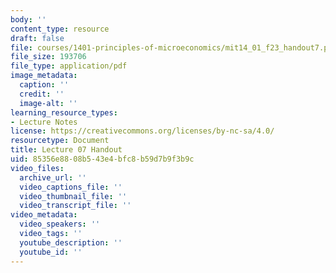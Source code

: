 ```yaml
---
body: ''
content_type: resource
draft: false
file: courses/1401-principles-of-microeconomics/mit14_01_f23_handout7.pdf
file_size: 193706
file_type: application/pdf
image_metadata:
  caption: ''
  credit: ''
  image-alt: ''
learning_resource_types:
- Lecture Notes
license: https://creativecommons.org/licenses/by-nc-sa/4.0/
resourcetype: Document
title: Lecture 07 Handout
uid: 85356e88-08b5-43e4-bfc8-b59d7b9f3b9c
video_files:
  archive_url: ''
  video_captions_file: ''
  video_thumbnail_file: ''
  video_transcript_file: ''
video_metadata:
  video_speakers: ''
  video_tags: ''
  youtube_description: ''
  youtube_id: ''
---
```

